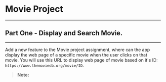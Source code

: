 # Movie Project
---
## Part One - Display and Search Movie.
---
Add a new feature to the Movie project assignment, where can the app display the web page of a specific movie when the user clicks on that movie.
You will use this URL to display web page of movie based on it's ID: `https://www.themoviedb.org/movie/ID`.
>**Note:** 


